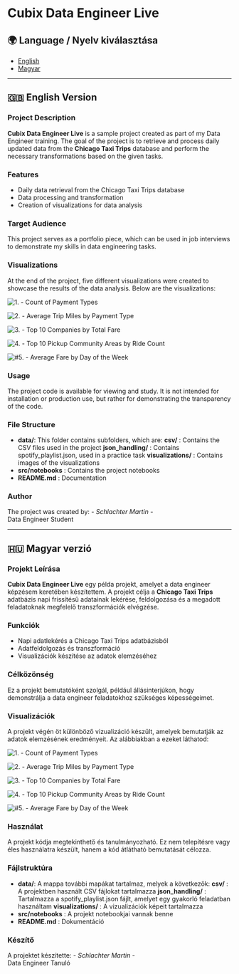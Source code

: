# Cubix Data Engineer Live

## 🌍 Language / Nyelv kiválasztása

- [English](#🇬🇧-english-version)
- [Magyar](#🇭🇺-magyar-verzió)

---

## 🇬🇧 English Version

### Project Description
**Cubix Data Engineer Live** is a sample project created as part of my Data Engineer training. The goal of the project is to retrieve and process daily updated data from the **Chicago Taxi Trips** database and perform the necessary transformations based on the given tasks.

### Features
- Daily data retrieval from the Chicago Taxi Trips database
- Data processing and transformation
- Creation of visualizations for data analysis

### Target Audience
This project serves as a portfolio piece, which can be used in job interviews to demonstrate my skills in data engineering tasks.

### Visualizations
At the end of the project, five different visualizations were created to showcase the results of the data analysis. Below are the visualizations:

![1. - Count of Payment Types](data/visualizations/01_count_of_payment_types.png)

![2. - Average Trip Miles by Payment Type](data/visualizations/02_AVG_trip_miles_by_payment_type.png)

![3. - Top 10 Companies by Total Fare](data/visualizations/03_Top_10_companies_by_total_fare.png)

![4. - Top 10 Pickup Community Areas by Ride Count](data/visualizations/04_Top_10_pickup_community_areas_by_ride_count.png)

![#5. - Average Fare by Day of the Week](data/visualizations/05_AVG_fare_by_day_of_the_week.png)

### Usage
The project code is available for viewing and study. It is not intended for installation or production use, but rather for demonstrating the transparency of the code.

### File Structure
- **data/**: This folder contains subfolders, which are:
      **csv/** : Contains the CSV files used in the project
      **json_handling/** : Contains spotify_playlist.json, used in a practice task
      **visualizations/** : Contains images of the visualizations
- **src/notebooks** : Contains the project notebooks
- **README.md** : Documentation

### Author
The project was created by: *- Schlachter Martin -*  
Data Engineer Student

---

## 🇭🇺 Magyar verzió

### Projekt Leírása
**Cubix Data Engineer Live** egy példa projekt, amelyet a data engineer képzésem keretében készítettem. A projekt célja a **Chicago Taxi Trips** adatbázis napi frissítésű adatainak lekérése, feldolgozása és a megadott feladatoknak megfelelő transzformációk elvégzése.

### Funkciók
- Napi adatlekérés a Chicago Taxi Trips adatbázisból
- Adatfeldolgozás és transzformáció
- Visualizációk készítése az adatok elemzéséhez

### Célközönség
Ez a projekt bemutatóként szolgál, például állásinterjúkon, hogy demonstrálja a data engineer feladatokhoz szükséges képességeimet.

### Visualizációk
A projekt végén öt különböző vizualizáció készült, amelyek bemutatják az adatok elemzésének eredményeit. Az alábbiakban a ezeket láthatod:

![1. - Count of Payment Types](data/visualizations/01_count_of_payment_types.png)

![2. - Average Trip Miles by Payment Type](data/visualizations/02_AVG_trip_miles_by_payment_type.png)

![3. - Top 10 Companies by Total Fare](data/visualizations/03_Top_10_companies_by_total_fare.png)

![4. - Top 10 Pickup Community Areas by Ride Count](data/visualizations/04_Top_10_pickup_community_areas_by_ride_count.png)

![#5. - Average Fare by Day of the Week](data/visualizations/05_AVG_fare_by_day_of_the_week.png)

### Használat
A projekt kódja megtekinthető és tanulmányozható. Ez nem telepítésre vagy éles használatra készült, hanem a kód átlátható bemutatását célozza.

### Fájlstruktúra
- **data/**: A mappa további mapákat tartalmaz, melyek a következők:
      **csv/** : A projektben használt CSV fájlokat tartalmazza
      **json_handling/** : Tartalmazza a spotify_playlist.json fájlt, amelyet egy gyakorló feladatban használtam
      **visualizations/** : A vizualizációk képeit tartalmazza
- **src/notebooks** : A projekt notebookjai vannak benne
- **README.md** : Dokumentáció

### Készítő
A projektet készítette: *- Schlachter Martin -*  
Data Engineer Tanuló
